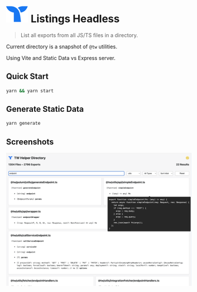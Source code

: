 # <img src="public/whale-icon.svg" /> Listings Headless

> List all exports from all JS/TS files in a directory.

Current directory is a snapshot of `@tw` utilities.

Using Vite and Static Data vs Express server.

## Quick Start

```bash
yarn && yarn start
```

## Generate Static Data

```bash
yarn generate
```

## Screenshots

<img src="ss.png" />
